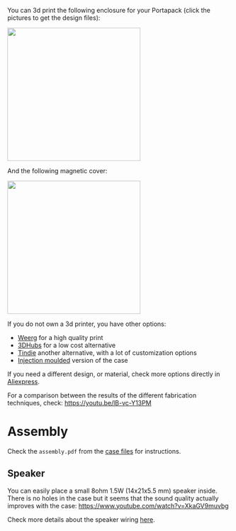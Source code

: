 You can 3d print the following enclosure for your Portapack (click the pictures to get the design files):

[<img src="https://raw.githubusercontent.com/eried/portapack-mayhem/master/docs/images/h2_front.jpg" height="300">
](https://www.thingiverse.com/thing:4260973)

And the following magnetic cover:

[<img src="https://raw.githubusercontent.com/eried/portapack-mayhem/master/docs/images/h2_cover.jpg" height="300">](https://www.thingiverse.com/thing:4278961)

If you do not own a 3d printer, you have other options:

* [Weerg](https://www.weerg.com) for a high quality print
* [3DHubs](https://www.3dhubs.com/) for a low cost alternative
* [Tindie](https://www.tindie.com/products/daddy-makes-stuff-and-things/hackrf-portapack-h2-case/) another alternative, with a lot of customization options
* [Injection moulded](https://s.click.aliexpress.com/e/_9ybXDz) version of the case

If you need a different design, or material, check more options directly in [Aliexpress](https://www.aliexpress.com/wholesale?SearchText=portapack+case). 

For a comparison between the results of the different fabrication techniques, check: https://youtu.be/lB-vc-Y13PM

# Assembly
Check the `assembly.pdf` from the [case files](https://www.thingiverse.com/thing:4260973/files) for instructions.

## Speaker

You can easily place a small 8ohm 1.5W (14x21x5.5 mm) speaker inside. There is no holes in the case but it seems that the sound quality actually improves with the case:
https://www.youtube.com/watch?v=XkaGV9muvbg

Check more details about the speaker wiring [here](Internal-speaker).